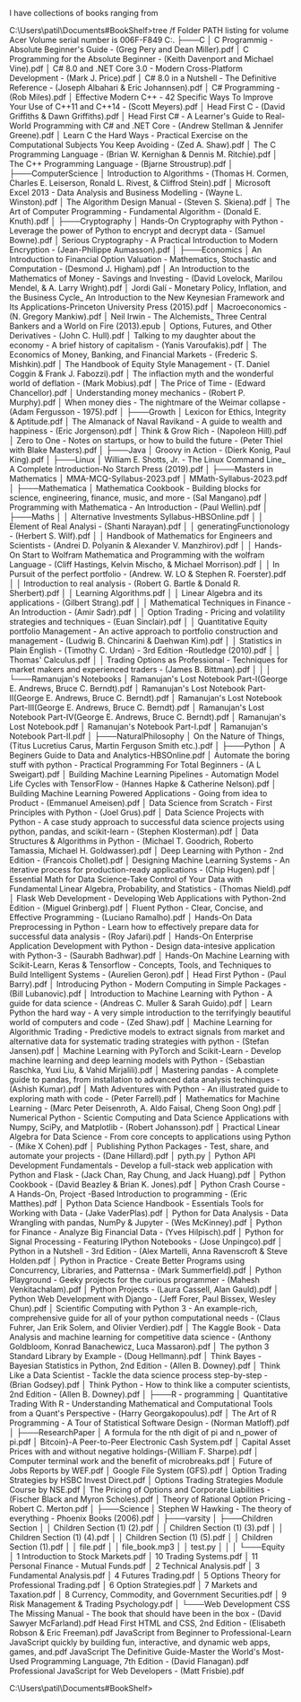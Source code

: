 I have collections of books ranging from 


C:\Users\patil\Documents\#BookShelf>tree /f
Folder PATH listing for volume Acer
Volume serial number is 006F-F849
C:.
├───C
│       C Programmig - Absolute Beginner's Guide - (Greg Pery and Dean Miller).pdf
│       C Programming for the Absolute Beginner - (Keith Davenport and Michael Vine).pdf
│       C# 8.0 and .NET Core 3.0 - Modern Cross-Platform Development - (Mark J. Price).pdf
│       C# 8.0 in a Nutshell - The Definitive Reference - (Joseph Albahari & Eric Johannsen).pdf
│       C# Programming - (Rob Miles).pdf
│       Effective Modern C++ - 42 Specific Ways To Improve Your Use of C++11 and C++14 - (Scott Meyers).pdf
│       Head First C - (David Griffiths & Dawn Griffiths).pdf
│       Head First C# - A Learner's Guide to Real-World Programming with C# and .NET Core - (Andrew Stellman & Jennifer Greene).pdf
│       Learn C the Hard Ways - Practical Exercise on the Computational Subjects You Keep Avoiding - (Zed A. Shaw).pdf
│       The C Programming Language - (Brian W. Kernighan & Dennis M. Ritchie).pdf
│       The C++ Programming Language - (Bjarne Stroustrup).pdf
│
├───ComputerScience
│       Introduction to Algorithms - (Thomas H. Cormen, Charles E. Leiserson, Ronald L. Rivest, & Cliffrod Stein).pdf
│       Microsoft Excel 2013 - Data Analysis and Business Modelling - (Wayne L. Winston).pdf
│       The Algorithm Design Manual - (Steven S. Skiena).pdf
│       The Art of Computer Programming - Fundamental Algorithm - (Donald E. Knuth).pdf
│
├───Cryptography
│       Hands-On Cryptography with Python - Leverage the power of Python to encrypt and decrypt data - (Samuel Bowne).pdf
│       Serious Cryptography - A Practical Introduction to Modern Encryption - (Jean-Philippe Aumasson).pdf
│
├───Economics
│       An Introduction to Financial Option Valuation - Mathematics, Stochastic and Computation - (Desmond J. Higham).pdf
│       An Introduction to the Mathematics of Money - Savings and Investing - (David Lovelock, Marilou Mendel, & A. Larry Wright).pdf
│       Jordi Galí - Monetary Policy, Inflation, and the Business Cycle_ An Introduction to the New Keynesian Framework and Its Applications-Princeton University Press (2015).pdf
│       Macroeconomics - (N. Gregory Mankiw).pdf
│       Neil Irwin - The Alchemists_ Three Central Bankers and a World on Fire (2013).epub
│       Options, Futures, and Other Derivatives - (John C. Hull).pdf
│       Talking to my daughter about the economy - A brief history of capitalism - (Yanis Varoufakis).pdf
│       The Economics of Money, Banking, and Financial Markets - (Frederic S. Mishkin).pdf
│       The Handbook of Equity Style Management - (T. Daniel Coggin & Frank J. Fabozzi).pdf
│       The inflaction myth and the wonderful world of deflation - (Mark Mobius).pdf
│       The Price of Time - (Edward Chancellor).pdf
│       Understanding money mechanics - (Robert P. Murphy).pdf
│       When money dies - The nightmare of the Weimar collapse - (Adam Fergusson - 1975).pdf
│
├───Growth
│       Lexicon for Ethics, Integrity & Aptitude.pdf
│       The Almanack of Naval Ravikand - A guide to wealth and happiness - (Eric Jorgenson).pdf
│       Think & Grow Rich - (Napoleon Hill).pdf
│       Zero to One - Notes on startups, or how to build the future - (Peter Thiel with Blake Masters).pdf
│
├───Java
│       Groovy in Action - (Dierk Konig, Paul King).pdf
│
├───Linux
│       William E. Shotts, Jr. - The Linux Command Line_ A Complete Introduction-No Starch Press (2019).pdf
│
├───Masters in Mathematics
│       MMA-MCQ-Syllabus-2023.pdf
│       MMath-Syllabus-2023.pdf
│
├───Mathematica
│       Mathematica Cookbook - Building blocks for science, engineering, finance, music, and more - (Sal Mangano).pdf
│       Programming with Mathematica - An Introduction - (Paul Wellin).pdf
│
├───Maths
│   │   Alternative Investments Syllabus-HBSOnline.pdf
│   │   Element of Real Analysi - (Shanti Narayan).pdf
│   │   generatingFunctionology - (Herbert S. Wilf).pdf
│   │   Handbook of Mathematics for Engineers and Scientists - (Andrei D. Polyanin & Alexander V. Manzhirov).pdf
│   │   Hands-On Start to Wolfram Mathematica and Programming with the wolfram Language - (Cliff Hastings, Kelvin Mischo, & Michael Morrison).pdf
│   │   In Pursuit of the perfect portfolio - (Andrew. W. LO & Stephen R. Foerster).pdf
│   │   Introduction to real analysis - (Robert G. Bartle & Donald R. Sherbert).pdf
│   │   Learning Algorithms.pdf
│   │   Linear Algebra and its applications - (Gilbert Strang).pdf
│   │   Mathematical Techniques in Finance - An Introduction - (Amir Sadr).pdf
│   │   Option Trading - Pricing and volatility strategies and techniques - (Euan Sinclair).pdf
│   │   Quantitative Equity portfolio Management - An active approach to portfolio construction and management - (Ludwig B. Chincarini & Daehwan Kim).pdf
│   │   Statistics in Plain English - (Timothy C. Urdan) - 3rd Edition -Routledge (2010).pdf
│   │   Thomas' Calculus.pdf
│   │   Trading Options as Professional - Techniques for market makers and experienced traders - (James B. Bittman).pdf
│   │
│   └───Ramanujan's Notebooks
│           Ramanujan's Lost Notebook Part-I(George E. Andrews, Bruce C. Berndt).pdf
│           Ramanujan's Lost Notebook Part-II(George E. Andrews, Bruce C. Berndt).pdf
│           Ramanujan's Lost Notebook Part-III(George E. Andrews, Bruce C. Berndt).pdf
│           Ramanujan's Lost Notebook Part-IV(George E. Andrews, Bruce C. Berndt).pdf
│           Ramanujan's Lost Notebook.pdf
│           Ramanujan's Notebook Part-I.pdf
│           Ramanujan's Notebook Part-II.pdf
│
├───NaturalPhilosophy
│       On the Nature of Things, (Titus Lucretius Carus, Martin Ferguson Smith etc.).pdf
│
├───Python
│       A Beginers Guide to Data and Analytics-HBSOnline.pdf
│       Automate the boring stuff with python - Practical Programming For Total Beginners - (A L Sweigart).pdf
│       Building Machine Learning Pipelines - Automatign Model Life Cycles with TensorFlow - (Hannes Hapke & Catherine Nelson).pdf
│       Building Machine Learning Powered Applications - Going from idea to Product - (Emmanuel Ameisen).pdf
│       Data Science from Scratch - First Principles with Python - (Joel Grus).pdf
│       Data Science Projects with Python - A case study approach to successful data science projects using python, pandas, and scikit-learn - (Stephen Klosterman).pdf
│       Data Structures & Algorithms in Python - (Michael T. Goodrich, Roberto Tamassia, Michael H. Goldwasser).pdf
│       Deep Learning with Python - 2nd Edition - (Francois Chollet).pdf
│       Designing Machine Learning Systems - An iterative process for production-ready applications - (Chip Hugen).pdf
│       Essential Math for Data Science-Take Control of Your Data with Fundamental Linear Algebra, Probability, and Statistics - (Thomas Nield).pdf
│       Flask Web Development - Developing Web Applications with Python-2nd Edition - (Miguel Grinberg).pdf
│       Fluent Python - Clear, Concise, and Effective Programming - (Luciano Ramalho).pdf
│       Hands-On Data Preprocessing in Python - Learn how to effectively prepare data for successful data analysis - (Roy Jafari).pdf
│       Hands-On Enterprise Application Development with Python - Design data-intesive application with Python-3 - (Saurabh Badhwar).pdf
│       Hands-On Machine Learning with Scikit-Learn, Keras & Tensorflow - Concepts, Tools, and Techniques to Build Intelligent Systems - (Aurelien  Geron).pdf
│       Head First Python - (Paul Barry).pdf
│       Introducing Python - Modern Computing in Simple Packages - (Bill Lubanovic).pdf
│       Introduction to Machine Learning with Python - A guide for data science - (Andreas C. Muller & Sarah Guido).pdf
│       Learn Python the hard way - A very simple introduction to the terrifyingly beautiful world of computers and code - (Zed Shaw).pdf
│       Machine Learning for Algorithmic Trading - Predictive models to extract signals from market and alternative data for systematic trading strategies with python - (Stefan Jansen).pdf
│       Machine Learning with PyTorch and Scikit-Learn - Develop machine learning and deep learning models with Python - (Sebastian Raschka, Yuxi Liu, & Vahid Mirjalili).pdf
│       Mastering pandas - A complete guide to pandas, from installation to advanced data analysis techinques - (Ashish Kumar).pdf
│       Math Adventures with Python - An illustrated guide to exploring math with code - (Peter Farrell).pdf
│       Mathematics for Machine Learning - (Marc Peter Deisenroth, A. Aldo Faisal, Cheng Soon Ong).pdf
│       Numerical Python - Scientic Computing and Data Science Applications with Numpy, SciPy, and Matplotlib - (Robert Johansson).pdf
│       Practical Linear Algebra for Data Science - From core concepts to applications using Python - (Mike X Cohen).pdf
│       Publishing Python Packages - Test, share, and automate your projects - (Dane Hillard).pdf
│       pyth.py
│       Python API Development Fundamentals - Develop a full-stack web application with Python and Flask - (Jack Chan, Ray Chung, and Jack Huang).pdf
│       Python Cookbook - (David Beazley & Brian K. Jones).pdf
│       Python Crash Course - A Hands-On, Project -Based Introduction to programming - (Eric Matthes).pdf
│       Python Data Science Handbook - Essentials Tools for Working with Data - (Jake VaderPlas).pdf
│       Python for Data Analysis - Data Wrangling with pandas, NumPy & Jupyter - (Wes McKinney).pdf
│       Python for Finance - Analyze Big Financial Data - (Yves Hilpisch).pdf
│       Python for Signal Processing - Featuring IPython Notebooks - (Jose Unpingco).pdf
│       Python in a Nutshell - 3rd Edition - (Alex Martelli, Anna Ravenscroft & Steve Holden.pdf
│       Python in Practice - Create Better Programs using Concurrency, Libraries, and  Patternsa - (Mark Summerfield).pdf
│       Python Playground - Geeky projects for the curious programmer - (Mahesh Venkitachalam).pdf
│       Python Projects - (Laura Cassell, Alan Gauld).pdf
│       Python Web Development with Django - (Jeff Forer, Paul Bissex, Wesley Chun).pdf
│       Scientific Computing with Python 3 - An example-rich, comprehensive guide for all of your python computational needs - (Claus Fuhrer, Jan Erik Solem, and Olivier Verdier).pdf
│       The Kaggle Book - Data Analysis and machine learning for competitive data science - (Anthony Goldbloom, Konrad Banachewicz, Luca Massaron).pdf
│       The python 3 Standard Library by Example - (Doug Hellmann).pdf
│       Think Bayes - Bayesian Statistics in Python, 2nd Edition - (Allen B. Downey).pdf
│       Think Like a Data Scientist - Tackle the data science process step-by-step - (Brian Godsey).pdf
│       Think Python - How  to think like a computer scientists, 2nd Edition - (Allen B. Downey).pdf
│
├───R - programming
│       Quantitative Trading With R - Understanding Mathematical and Computational Tools from a Quant's Perspective - (Harry Georgakopoulus).pdf
│       The Art of R Programming - A Tour of Statistical Software Design - (Norman Matloff).pdf
│
├───ResearchPaper
│       A formula for the nth digit of pi and n_power of pi.pdf
│       Bitcoin}-A Peer-to-Peer Electronic Cash System.pdf
│       Capital Asset Prices with and without negative holdings-(William F. Sharpe).pdf
│       Computer terminal work and the benefit of microbreaks.pdf
│       Future of Jobs Reports by WEF.pdf
│       Google File System (GFS).pdf
│       Option Trading Strategies by HSBC Invest Direct.pdf
│       Options Trading Strategies Module Course by NSE.pdf
│       The Pricing of Options and Corporate Liabilities - (Fischer Black and Myron Scholes).pdf
│       Theory of Rational Option Pricing - Robert C. Merton.pdf
│
├───Science
│       Stephen W Hawking - The theory of everything - Phoenix Books (2006).pdf
│
├───varsity
│   ├───Children Section
│   │       Children Section (1) (2).pdf
│   │       Children Section (1) (3).pdf
│   │       Children Section (1) (4).pdf
│   │       Children Section (1) (5).pdf
│   │       Children Section (1).pdf
│   │       file.pdf
│   │       file_book.mp3
│   │       test.py
│   │
│   └───Equity
│           1 Introduction to Stock Markets.pdf
│           10 Trading Systems.pdf
│           11 Personal Finance - Mutual Funds.pdf
│           2 Technical Analysis.pdf
│           3 Fundamental Analysis.pdf
│           4 Futures Trading.pdf
│           5 Options Theory for Professional Trading.pdf
│           6 Option Strategies.pdf
│           7 Markets and Taxation.pdf
│           8 Currency, Commodity, and Government Securities.pdf
│           9 Risk Management & Trading Psychology.pdf
│
└───Web Development
        CSS The Missing Manual - The book that should have been in the box - (David Sawyer McFarland).pdf
        Head First HTML and CSS, 2nd Edition - (Elisabeth Robson & Eric Freeman).pdf
        JavaScript from Beginner to Professional-Learn JavaScript quickly by building fun, interactive, and dynamic web apps, games, and.pdf
        JavaScript The Definitive Guide-Master the World's Most-Used Programming Language, 7th Edition - (David Flanagan).pdf
        Professional JavaScript for Web Developers - (Matt Frisbie).pdf


C:\Users\patil\Documents\#BookShelf>
